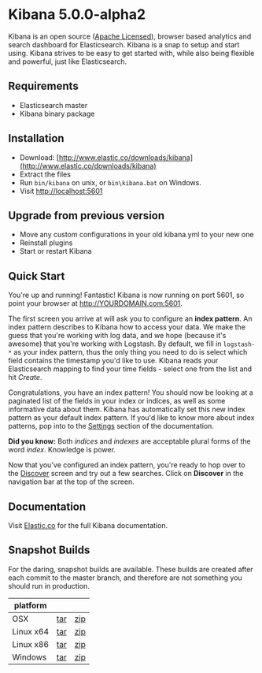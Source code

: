 # Kibana 5.0.0-alpha2

Kibana is an open source ([Apache Licensed](https://github.com/elastic/kibana/blob/master/LICENSE.md)), browser based analytics and search dashboard for Elasticsearch. Kibana is a snap to setup and start using. Kibana strives to be easy to get started with, while also being flexible and powerful, just like Elasticsearch.

## Requirements

- Elasticsearch master
- Kibana binary package

## Installation

* Download: [http://www.elastic.co/downloads/kibana](http://www.elastic.co/downloads/kibana)
* Extract the files
* Run `bin/kibana` on unix, or `bin\kibana.bat` on Windows.
* Visit [http://localhost:5601](http://localhost:5601)


## Upgrade from previous version

* Move any custom configurations in your old kibana.yml to your new one
* Reinstall plugins
* Start or restart Kibana

## Quick Start

You're up and running! Fantastic! Kibana is now running on port 5601, so point your browser at http://YOURDOMAIN.com:5601.

The first screen you arrive at will ask you to configure an **index pattern**. An index pattern describes to Kibana how to access your data. We make the guess that you're working with log data, and we hope (because it's awesome) that you're working with Logstash. By default, we fill in `logstash-*` as your index pattern, thus the only thing you need to do is select which field contains the timestamp you'd like to use. Kibana reads your Elasticsearch mapping to find your time fields - select one from the list and hit *Create*.

Congratulations, you have an index pattern! You should now be looking at a paginated list of the fields in your index or indices, as well as some informative data about them. Kibana has automatically set this new index pattern as your default index pattern. If you'd like to know more about index patterns, pop into to the [Settings](#settings) section of the documentation.

**Did you know:** Both *indices* and *indexes* are acceptable plural forms of the word *index*. Knowledge is power.

Now that you've configured an index pattern, you're ready to hop over to the [Discover](#discover) screen and try out a few searches. Click on **Discover** in the navigation bar at the top of the screen.

## Documentation

Visit [Elastic.co](http://www.elastic.co/guide/en/kibana/current/index.html) for the full Kibana documentation.

## Snapshot Builds

For the daring, snapshot builds are available. These builds are created after each commit to the master branch, and therefore are not something you should run in production.

| platform |  |  |
| --- | --- | --- |
| OSX | [tar](http://download.elastic.co/kibana/kibana-snapshot/kibana-5.0.0-alpha2-darwin-x64.tar.gz) | [zip](http://download.elastic.co/kibana/kibana-snapshot/kibana-5.0.0-alpha2-darwin-x64.zip) |
| Linux x64 | [tar](http://download.elastic.co/kibana/kibana-snapshot/kibana-5.0.0-alpha2-linux-x64.tar.gz) | [zip](http://download.elastic.co/kibana/kibana-snapshot/kibana-5.0.0-alpha2-linux-x64.zip) |
| Linux x86 | [tar](http://download.elastic.co/kibana/kibana-snapshot/kibana-5.0.0-alpha2-linux-x86.tar.gz) | [zip](http://download.elastic.co/kibana/kibana-snapshot/kibana-5.0.0-alpha2-linux-x86.zip) |
| Windows | [tar](http://download.elastic.co/kibana/kibana-snapshot/kibana-5.0.0-alpha2-windows.tar.gz) | [zip](http://download.elastic.co/kibana/kibana-snapshot/kibana-5.0.0-alpha2-windows.zip) |
